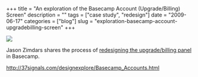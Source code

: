 +++
title = "An exploration of the Basecamp Account (Upgrade/Billing) Screen"
description = ""
tags = ["case study", "redesign"]
date = "2009-06-17"
categories = ["blog"]
slug = "exploration-basecamp-account-upgradebilling-screen"
+++



  <div class="notebook-screenshot"><a href="http://37signals.com/designexplore/Basecamp_Accounts.html"><img src="//konigi.com/media/notebook/basecamp-upgrade-account-1.jpg" class="notebook-image" /></a></div><p>Jason Zimdars shares the process of <a href="http://37signals.com/designexplore/Basecamp_Accounts.html">redesigning the upgrade/billing panel</a> in Basecamp.</p>
    
  <a href="http://37signals.com/designexplore/Basecamp_Accounts.html">http://37signals.com/designexplore/Basecamp_Accounts.html</a>
